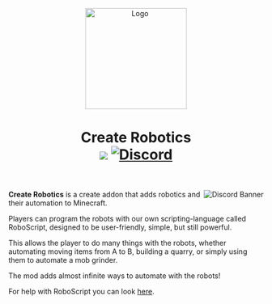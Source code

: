 <p align="center"><img src="https://raw.githubusercontent.com/Worker20/CreateRobotics-1.18/master/icon.png" alt="Logo" width="200"></p>
<h1 align="center">Create Robotics<br>
	<a href="https://files.minecraftforge.net/"><img src="https://img.shields.io/badge/Loader-Forge-orange?style=flat&logo=curseforge"></a>
	<a href="https://discord.gg/PbBt4PQhpe"><img src="https://img.shields.io/discord/865321790347018241?color=5865f2&label=Discord&style=flat" alt="Discord"></a>
	<br><br>
</h1>

<a href="https://discord.com/invite/create-robotics"><img src="https://discordapp.com/api/guilds/865321790347018241/widget.png?style=banner3" alt="Discord Banner" align="right"/></a>

**Create Robotics** is a create addon that adds robotics and their automation to Minecraft. 

Players can program the robots with our own scripting-language called RoboScript, designed to be user-friendly, simple, but still powerful.

This allows the player to do many things with the robots, whether automating moving items from A to B, building a quarry, or simply using them to automate a mob grinder. 

The mod adds almost infinite ways to automate with the robots!


For help with RoboScript you can look <a href="https://github.com/Worker20/CreateRobotics/wiki/Programming-Mechanic">here</a>.

